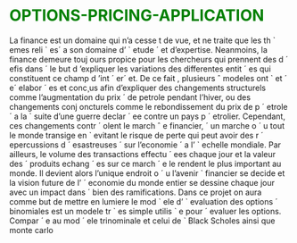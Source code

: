 <h1 style="color:green">OPTIONS-PRICING-APPLICATION</h1>
La finance est un domaine qui n’a cesse t de vue, et ne traite que les th ` emes reli ` es´ a son domaine d’ ` etude ´
et d’expertise. Neanmoins, la finance demeure touj ours propice pour les chercheurs qui prennent des d ´ efis dans ´
le but d ’expliquer les variations des differentes entit ´ es qui constituent ce champ d ’int ´ er´ et. De ce fait , plusieurs ˆ
modeles ont ` et ´ e´ elabor ´ es et conc¸us afin d’expliquer des changements structurels comme l’augmentation du prix ´
de petrole pendant l’hiver, ou des changements conj oncturels comme le rebondissement du prix de p ´ etrole ´ a la `
suite d’une guerre declar ´ ee contre un pays p ´ etrolier. Cependant, ces changements contr ´ olent le march ˆ e financier, ´
un marche o ´ u tout le monde transige en ` evitant le risque de perte qui peut avoir des r ´ epercussions d ´ esastreuses ´
sur l’economie ´ a l’ ` echelle mondiale. Par ailleurs, le volume des transactions effectu ´ ees chaque jour et la valeur des ´
produits echang ´ es sur ce march ´ e le rendent le plus important au monde. Il devient alors l’unique endroit o ´ u l’avenir `
financier se decide et la vision future de l’ ´ economie du monde entier se dessine chaque jour avec un impact dans ´
bien des ramifications. Dans ce projet on aura comme but de mettre en lumiere le mod ` ele d’ ` evaluation des options ´
binomiales est un modele tr ` es simple utilis ` e pour ´ evaluer les options. Compar ´ e au mod ´ ele trinominale et celui de `
Black Scholes ainsi que monte carlo


